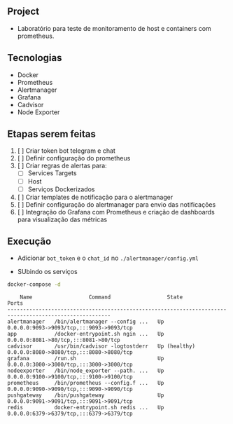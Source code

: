 ## Project

- Laboratório para teste de monitoramento de host e containers com prometheus.

## Tecnologias

- Docker
- Prometheus
- Alertmanager
- Grafana
- Cadvisor
- Node Exporter

## Etapas serem feitas

1. [ ] Criar token bot telegram e chat
2. [ ] Definir configuração do prometheus 
3. [ ] Criar regras de alertas para:
    - [ ] Services Targets
    - [ ] Host
    - [ ] Serviços Dockerizados
4. [ ] Criar templates de notificação para o alertmanager
5. [ ] Definir configuração do alertmanager para envio das notificações
6. [ ] Integração do Grafana com Prometheus e criação de dashboards para visualização das métricas

## Execução

- Adicionar `bot_token` e o `chat_id` no `./alertmanager/config.yml`

- SUbindo os serviços

```bash
docker-compose -d
```

```console
    Name                  Command                  State                        Ports                  
-------------------------------------------------------------------------------------------------------
alertmanager   /bin/alertmanager --config ...   Up             0.0.0.0:9093->9093/tcp,:::9093->9093/tcp
app            /docker-entrypoint.sh ngin ...   Up             0.0.0.0:8081->80/tcp,:::8081->80/tcp    
cadvisor       /usr/bin/cadvisor -logtostderr   Up (healthy)   0.0.0.0:8080->8080/tcp,:::8080->8080/tcp
grafana        /run.sh                          Up             0.0.0.0:3000->3000/tcp,:::3000->3000/tcp
nodeexporter   /bin/node_exporter --path. ...   Up             0.0.0.0:9100->9100/tcp,:::9100->9100/tcp
prometheus     /bin/prometheus --config.f ...   Up             0.0.0.0:9090->9090/tcp,:::9090->9090/tcp
pushgateway    /bin/pushgateway                 Up             0.0.0.0:9091->9091/tcp,:::9091->9091/tcp
redis          docker-entrypoint.sh redis ...   Up             0.0.0.0:6379->6379/tcp,:::6379->6379/tcp
```



